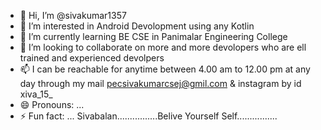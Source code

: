 - 👋 Hi, I’m @sivakumar1357
- 👀 I’m interested in  Android Devolopment using any Kotlin
- 🌱 I’m currently learning BE CSE in Panimalar Engineering College
- 💞️ I’m looking to collaborate on more and more devolopers who are ell trained and experienced devolpers
- 📫 I can be reachable for anytime between 4.00 am to 12.00 pm at any day through my mail pecsivakumarcsej@gmil.com & instagram by id xiva_15_
- 😄 Pronouns: ...
- ⚡ Fun fact: ...  Sivabalan................Belive Yourself Self................

<!---
Sivakumar1357/Sivakumar1357 is a ✨ special ✨ repository because its `README.md` (this file) appears on your GitHub profile.
You can click the Preview link to take a look at your changes.
--->
